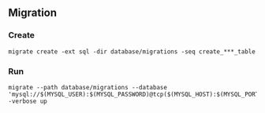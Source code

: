 ## Migration

### Create

```shell
migrate create -ext sql -dir database/migrations -seq create_***_table
```

### Run

```shell
migrate --path database/migrations --database 'mysql://$(MYSQL_USER):$(MYSQL_PASSWORD)@tcp($(MYSQL_HOST):$(MYSQL_PORT))/$(MYSQL_DATABASE)' -verbose up
```


